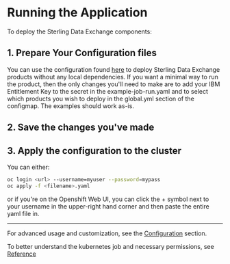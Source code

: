 
# Running the Application

To deploy the Sterling Data Exchange components:

## 1. Prepare Your Configuration files

You can use the configuration found [here](https://github.com/Knickkennedy/sterling-data-exchange-deployer/blob/main/examples/jobs/example-job-run.yaml) to deploy Sterling Data Exchange products without any local dependencies. If you want a minimal way to run the product, then the only changes you'll need to make are to add your IBM Entitlement Key to the secret in the example-job-run.yaml and to select which products you wish to deploy in the global.yml section of the configmap. The examples should work as-is.

## 2. Save the changes you've made

## 3. Apply the configuration to the cluster

You can either:

```bash
oc login <url> --username=myuser --password=mypass
oc apply -f <filename>.yaml
```

or if you're on the Openshift Web UI, you can click the + symbol next to your username in the upper-right hand corner and then paste the entire yaml file in.

---

For advanced usage and customization, see the [Configuration](configuration/index.md) section.

To better understand the kubernetes job and necessary permissions, see [Reference](job-reference.md)
